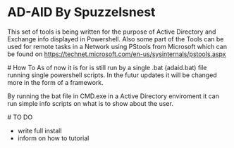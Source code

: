 ﻿# AD-AID By Spuzzelsnest

This set of tools is being written for the purpose of Active Directory and Exchange info displayed in Powershell.
Also some part of the Tools can be used for remote tasks in a Network using PStools from Microsoft which can be found on https://technet.microsoft.com/en-us/sysinternals/pstools.aspx


﻿# How To
As of now it is for is still run by a single .bat (adaid.bat) file running single powershell scripts. In the futur updates it will be changed more in the form of a framework.

By running the bat file in CMD.exe in a Active Directory enviroment it can run simple info scripts on what is to show about the user.



﻿# TO DO
  - write full install 
  - inform on how to tutorial
